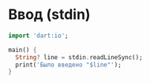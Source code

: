 # Ввод (stdin)

```dart _code/stdin.dart
import 'dart:io';

main() {
  String? line = stdin.readLineSync();
  print('Было введено "$line"');
}
```